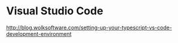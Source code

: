 # Visual Studio Code
http://blog.wolksoftware.com/setting-up-your-typescript-vs-code-development-environment
